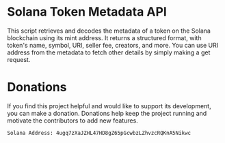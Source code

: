 # Solana Token Metadata API

This script retrieves and decodes the metadata of a token on the Solana blockchain using its mint address. It returns a structured format, with token's name, symbol, URI, seller fee, creators, and more. You can use URI address from the metadata to fetch other details by simply making a get request.

# Donations
If you find this project helpful and would like to support its development, you can make a donation. Donations help keep the project running and motivate the contributors to add new features.

```
Solana Address: 4ugq7zXaJZHL47HD8gZ65pGcwbzLZhvzcRQKnA5Nikwc
```


